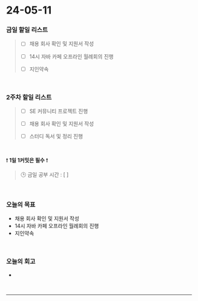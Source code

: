 # 24-05-11
### 금일 할일 리스트
> - [ ]  채용 회사 확인 및 지원서 작성
>
> - [ ]  14시 자바 카페 오프라인 월례회의 진행
>
> - [ ]  지인약속

<br/>

### 2주차 할일 리스트  
> - [ ]  SE 커뮤니티 프로젝트 진행
>
> - [ ]  채용 회사 확인 및 지원서 작성
>
> - [ ]  스터디 독서 및 정리 진행

<br/>

❗ **1일 1커밋은 필수** ❗
> 🕒 금일 공부 시간 : [  ]

<br/>

### 오늘의 목표
- 채용 회사 확인 및 지원서 작성
- 14시 자바 카페 오프라인 월례회의 진행
- 지인약속


<br>

### 오늘의 회고
- 


<br/>

------------  
